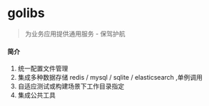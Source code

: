 # golibs
> 为业务应用提供通用服务 - 保驾护航

#### 简介
1. 统一配置文件管理
1. 集成多种数据存储 redis / mysql / sqlite / elasticsearch ,单例调用
1. 自适应测试或构建场景下工作目录指定
1. 集成公共工具